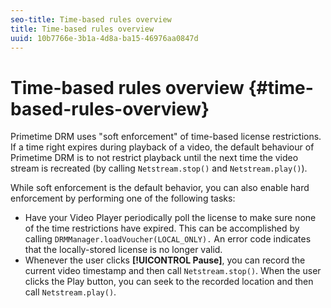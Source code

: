 ```yaml
---
seo-title: Time-based rules overview
title: Time-based rules overview
uuid: 10b7766e-3b1a-4d8a-ba15-46976aa0847d
---
```


# Time-based rules overview {#time-based-rules-overview}

Primetime DRM uses "soft enforcement" of time-based license restrictions. If a time right expires during playback of a video, the default behaviour of Primetime DRM is to not restrict playback until the next time the video stream is recreated (by calling `Netstream.stop()` and `Netstream.play()`).

While soft enforcement is the default behavior, you can also enable hard enforcement by performing one of the following tasks:

* Have your Video Player periodically poll the license to make sure none of the time restrictions have expired. This can be accomplished by calling `DRMManager.loadVoucher(LOCAL_ONLY).` An error code indicates that the locally-stored license is no longer valid. 
* Whenever the user clicks **[!UICONTROL Pause]**, you can record the current video timestamp and then call `Netstream.stop()`. When the user clicks the Play button, you can seek to the recorded location and then call `Netstream.play()`.

